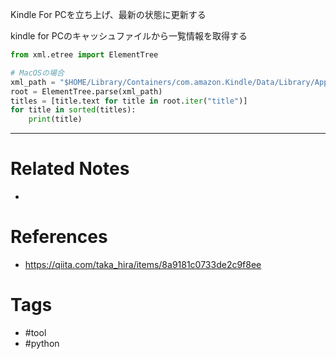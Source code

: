Kindle For PCを立ち上げ、最新の状態に更新する

kindle for PCのキャッシュファイルから一覧情報を取得する

```py
from xml.etree import ElementTree

# MacOSの場合
xml_path = "$HOME/Library/Containers/com.amazon.Kindle/Data/Library/Application Support/Kindle/Cache/KindleSyncMetadataCache.xml"
root = ElementTree.parse(xml_path)
titles = [title.text for title in root.iter("title")]
for title in sorted(titles):
    print(title)
```


---
# Related Notes
- 

# References
- https://qiita.com/taka_hira/items/8a9181c0733de2c9f8ee

# Tags
- #tool
- #python 